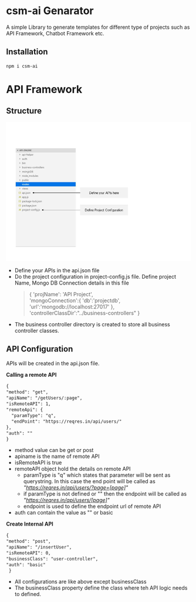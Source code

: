 # csm-ai Genarator 
A simple Library to generate templates for different type of projects such as API Framework, Chatbot Framework etc.

## Installation
    npm i csm-ai

# API Framework
## Structure
![Project Structure](https://raw.githubusercontent.com/dasrasmikant/assets/master/images/project-structure.jpg)
- Define your APIs in the api.json file
- Do the project configuration in project-config.js file. Define project Name, Mongo DB Connection details in this file 
    >  {
    'projName': 'API Project',    
    'mongoConnection':{
        'db':'projectdb',
        'url':'mongodb://localhost:27017'
        },
    'controllerClassDir':"../business-controllers"
    }
- The business controller directory is created to store all business controller classes.


## API Configuration

APIs will be created in the api.json file.

**Calling a remote API** 

    {
    "method": "get",
    "apiName": "/getUsers/:page",
    "isRemoteAPI": 1,
    "remoteApi": {
      "paramType": "q",
      "endPoint": "https://reqres.in/api/users/"
    },
    "auth": ""
    }
- method value can be get or post
- apiname is the name of remote API
- isRemoteAPI is true
- remoteAPI object hold the details on remote API
  - paramType is "q" which states that parameter will be sent as querystring. In this case the end point will be called as _"https://reqres.in/api/users/?page=[page]"_
  - if paramType is not defined or "" then the endpoint will be called as _"https://reqres.in/api/users/[page]"_
  - endpoint is used to define the endpoint url of remote API
- auth can contain the value as "" or basic

**Create Internal API**

    {
    "method": "post",
    "apiName": "/insertUser",
    "isRemoteAPI": 0,
    "businessClass": "user-controller",
    "auth": "basic"
     }
-   All configurations are like above  except businessClass
-   The businessClass property define the class where teh API logic needs to defined.  